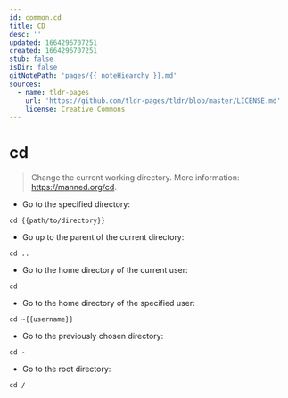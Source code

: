 ```yaml
---
id: common.cd
title: CD
desc: ''
updated: 1664296707251
created: 1664296707251
stub: false
isDir: false
gitNotePath: 'pages/{{ noteHiearchy }}.md'
sources:
  - name: tldr-pages
    url: 'https://github.com/tldr-pages/tldr/blob/master/LICENSE.md'
    license: Creative Commons
---
```

# cd

> Change the current working directory.
> More information: <https://manned.org/cd>.

- Go to the specified directory:

`cd {{path/to/directory}}`

- Go up to the parent of the current directory:

`cd ..`

- Go to the home directory of the current user:

`cd`

- Go to the home directory of the specified user:

`cd ~{{username}}`

- Go to the previously chosen directory:

`cd -`

- Go to the root directory:

`cd /`

